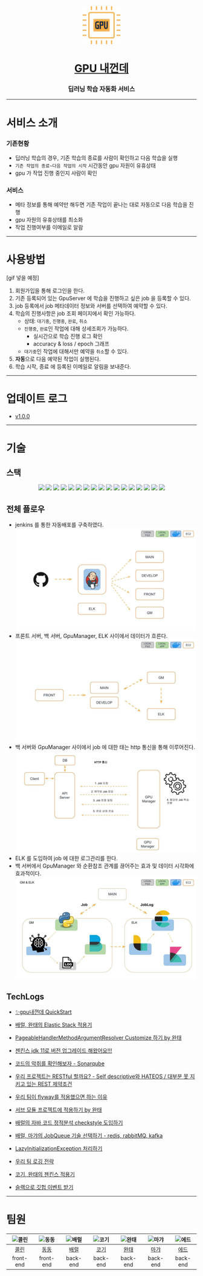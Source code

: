 <div align="center">
<img src="https://raw.githubusercontent.com/woowacourse-teams/2021-gpu-is-mine/ed20a2971047d34d0e1716a196e8597b03113156/front-end/src/components/GpuIcon/gpu.svg" width="100" height="100">

# [GPU 내껀데](https://www.gpuismine.com/)
### 딥러닝 학습 자동화 서비스
</div>

---
# 서비스 소개
### 기존현황
- 딥러닝 학습의 경우, 기존 학습의 종료를 사람이 확인하고 다음 학습을 실행
- `기존 작업의 종료~다음 작업의 시작` 시간동안 gpu 자원이 유휴상태
- gpu 가 작업 진행 중인지 사람이 확인
### 서비스
- 메타 정보를 통해 예약만 해두면 기존 작업이 끝나는 대로 자동으로 다음 학습을 진행
- gpu 자원의 유휴상태를 최소화
- 작업 진행여부를 이메일로 알람
---
# 사용방법
[gif 넣을 예정]
1. 회원가입을 통해 로그인을 한다.
2. 기존 등록되어 있는 GpuServer 에 학습을 진행하고 싶은 job 을 등록할 수 있다.
3. job 등록에서 job 메타데이터 정보와 서버를 선택하여 예약할 수 있다.   
4. 학습의 진행사항은 job 조회 페이지에서 확인 가능하다.
   - 상태: `대기중`, `진행중`, `완료`, `취소`
   - `진행중`, `완료`인 작업에 대해 상세조회가 가능하다.
     - 실시간으로 학습 진행 로그 확인
     - accuracy & loss / epoch 그래프
   - `대기중`인 작업에 대해서만 예약을 `취소`할 수 있다.
5. **자동**으로 다음 예약된 작업이 실행된다.
6. 학습 시작, 종료 에 등록된 이메일로 알림을 보내준다.
---
# 업데이트 로그
- [v1.0.0](https://github.com/woowacourse-teams/2021-gpu-is-mine/releases)
---
# 기술
## 스택
<div align="center">
<img src="https://img.shields.io/badge/java-007396?style=for-the-badge&logo=java&logoColor=purple">
<img src="https://img.shields.io/badge/spring_boot-6DB33F?style=for-the-badge&logo=springboot&logoColor=darkgreen">
<img src="https://img.shields.io/badge/hibernate-59666C?style=for-the-badge&logo=hibernate&logoColor=skyblue">
<img src="https://img.shields.io/badge/maria_DB-003545?style=for-the-badge&logo=mariadb&logoColor=skyblue">
<img src="https://img.shields.io/badge/java_script-F7DF1E?style=for-the-badge&logo=javascript&logoColor=yellow">
<img src="https://img.shields.io/badge/python-3776AB?style=for-the-badge&logo=python&logoColor=darkblue">
<img src="https://img.shields.io/badge/type_script-3178C6?style=for-the-badge&logo=typescript&logoColor=darkblue">
<img src="https://img.shields.io/badge/react-61DAFB?style=for-the-badge&logo=react&logoColor=darkblue">
<img src="https://img.shields.io/badge/styled_components-DB7093?style=for-the-badge&logo=styledcomponents&logoColor=purple">
<img src="https://img.shields.io/badge/jest-C21325?style=for-the-badge&logo=jest&logoColor=yellow">
<img src="https://img.shields.io/badge/storybook-FF4785?style=for-the-badge&logo=storybook&logoColor=white">
<img src="https://img.shields.io/badge/elastic_stack-005571?style=for-the-badge&logo=elasticstack&logoColor=magenta">
<img src="https://img.shields.io/badge/amazon_aws-232F3E?style=for-the-badge&logo=amazonaws&logoColor=orange">
<img src="https://img.shields.io/badge/amazon_s3-569A31?style=for-the-badge&logo=amazons3&logoColor=red">
<img src="https://img.shields.io/badge/docker-2496ED?style=for-the-badge&logo=docker&logoColor=skyblue">
<img src="https://img.shields.io/badge/jenkins-D24939?style=for-the-badge&logo=jenkins&logoColor=black">
<img src="https://img.shields.io/badge/nginx-009639?style=for-the-badge&logo=nginx&logoColor=navy">
</div>

## 전체 플로우
- jenkins 를 통한 자동배포를 구축하였다.
![자동배포](./docs/images/img.jpeg)
- 프론트 서버, 백 서버, GpuManager, ELK 사이에서 데이터가 흐른다.
![전체데이터흐름](./docs/images/whole_diagram.jpeg)
- 백 서버와 GpuManager 사이에서 job 에 대한 태는  http 통신을 통해 이루어진다.
![job통신](./docs/images/gm.jpeg)
- ELK 를 도입하여 job 에 대한 로그관리를 한다.
- 백 서버에서 GpuManager 와 순환참조 관계를 끊어주는 효과 및 데이터 시각화에 효과적이다.
![logs](./docs/images/elk_log.jpeg)
## TechLogs
- [✨gpu내껀데 QuickStart]()

- [배럴, 완태의 Elastic Stack 적용기](https://nauni.tistory.com/283)
- [PageableHandlerMethodArgumentResolver Customize 하기 by 완태](https://github.com/woowacourse-teams/2021-gpu-is-mine/wiki/PageableHandlerMethodArgumentResolver-Cusomize-%ED%95%98%EA%B8%B0-by-%EC%99%84%ED%83%9C)
- [젠킨스 jdk 11로 버전 업그레이드 해왔어요!!!](https://ecsimsw.tistory.com/entry/젠킨스-jdk-버전-11로-올리는-방법)
- [코드의 악취를 확인해보자 - Sonarqube](https://github.com/woowacourse-teams/2021-gpu-is-mine/wiki/Sonarqube-사용법)
- [우리 프로젝트는 RESTful 할까요? - Self descriptive와 HATEOS / 대부분 못 지키고 있는 REST 제약조건](https://ecsimsw.tistory.com/entry/REST-API-Self-descriptive와-HATEOS-대부분-못-지키고-있는-제약조건)
- [우리 팀이 flyway를 적용했으면 하는 이유](https://ecsimsw.tistory.com/entry/Flyway로-DB-Migration)
- [서브 모듈 프로젝트에 적용하기 by 완태](https://github.com/woowacourse-teams/2021-gpu-is-mine/wiki/서브-모듈-프로젝트에-적용하기-by-완태)
- [배럴의 자바 코드 정적분석 checkstyle 도입하기](https://nauni.tistory.com/275)
- [배럴, 마갸의 JobQueue 기술 선택하기 - redis, rabbitMQ, kafka](https://nauni.tistory.com/274)
- [LazyInitializationException 처리하기](https://github.com/woowacourse-teams/2021-gpu-is-mine/wiki/LazyInitializationException-%EC%B2%98%EB%A6%AC%ED%95%98%EA%B8%B0)
- [우리 팀 로깅 전략](https://github.com/woowacourse-teams/2021-gpu-is-mine/wiki/우리-팀의-로깅-전략)
- [코기, 완태의 젠킨스 적용기](https://ecsimsw.tistory.com/entry/젠킨스와-Github-hook-빌드-자동화)
- [슬랙으로 깃헙 이벤트 받기](https://ecsimsw.tistory.com/entry/Slack으로-Github-알림-받기-Github-앱-설정하기)
---
# 팀원
<div align="center">

|<img alt="콜린" src="https://avatars.githubusercontent.com/u/46412689?v=4" height="80"/>|<img alt="동동" src="https://avatars.githubusercontent.com/u/31029000?v=4" height="80"/>|<img alt="배럴" src="https://avatars.githubusercontent.com/u/66905013?v=4" height="80"/>|<img alt="코기" src="https://avatars.githubusercontent.com/u/46060746?v=4" height="80"/>|<img alt="완태" src="https://avatars.githubusercontent.com/u/49307266?v=4" height="80"/>|<img alt="마갸" src="https://avatars.githubusercontent.com/u/38939015?v=4" height="80"/>|<img alt="에드" src="https://avatars.githubusercontent.com/u/66653739?v=4" height="80"/>|
|:---:|:---:|:---:|:---:|:---:|:---:|:---:|
|[콜린](https://github.com/2SOOY)|[동동](https://github.com/bigsaigon333)|[배럴](https://github.com/knae11)|[코기](https://github.com/ecsimsw)|[완태](https://github.com/wannte)|[마갸](https://github.com/MyaGya)|[에드](https://github.com/sjpark-dev)|
| front-end |front-end|back-end|back-end|back-end|back-end|back-end|

</div>
